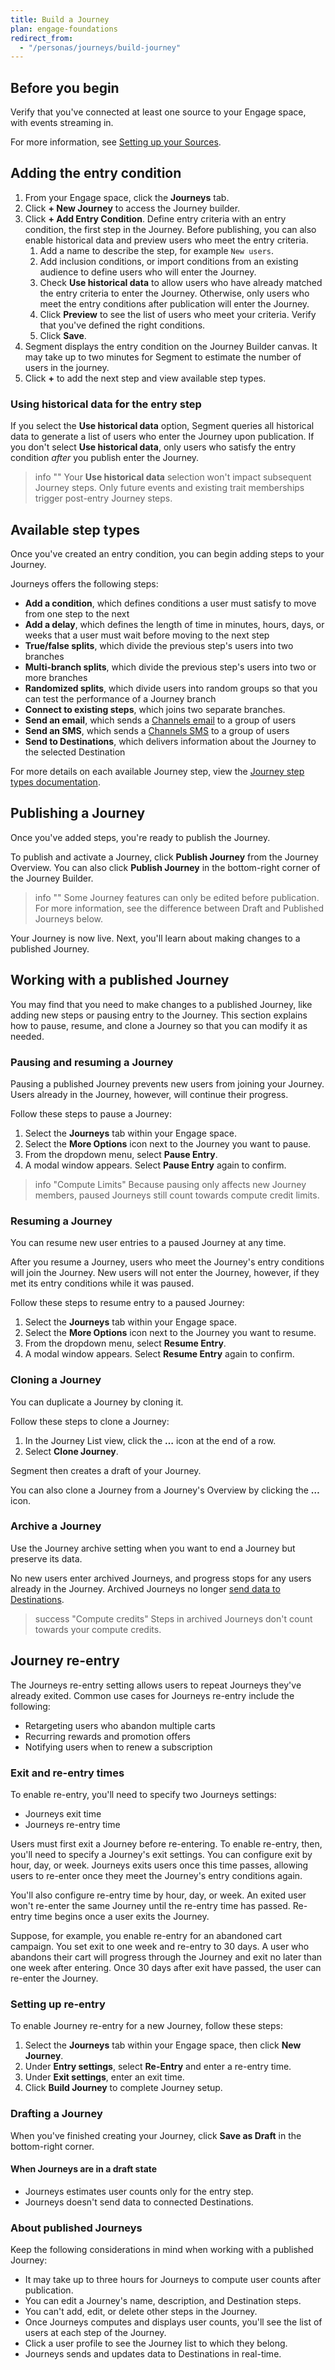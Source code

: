 ```yaml
---
title: Build a Journey
plan: engage-foundations
redirect_from:
  - "/personas/journeys/build-journey"
---
```


## Before you begin

Verify that you've connected at least one source to your Engage space, with events streaming in.

For more information, see [Setting up your Sources](/docs/engage/quickstart/#step-3-connect-production-sources).

## Adding the entry condition

1. From your Engage space, click the **Journeys** tab.
2. Click **+ New Journey** to access the Journey builder.
3. Click **+ Add Entry Condition**. Define entry criteria with an entry condition, the first step in the Journey. Before publishing, you can also enable historical data and preview users who meet the entry criteria.
   1. Add a name to describe the step, for example `New users`.
   2. Add inclusion conditions, or import conditions from an existing audience to define users who will enter the Journey.
   3. Check **Use historical data** to allow users who have already matched the entry criteria to enter the Journey. Otherwise, only users who meet the entry conditions after publication will enter the Journey.
   4. Click **Preview** to see the list of users who meet your criteria. Verify that you've defined the right conditions.
   5. Click **Save**.
4. Segment displays the entry condition on the Journey Builder canvas. It may take up to two minutes for Segment to estimate the number of users in the journey.
5. Click **+** to add the next step and view available step types.

### Using historical data for the entry step

If you select the **Use historical data** option, Segment queries all historical data to generate a list of users who enter the Journey upon publication. If you don't select **Use historical data**, only users who satisfy the entry condition *after* you publish enter the Journey.

> info ""
> Your **Use historical data** selection won't impact subsequent Journey steps.  Only future events and existing trait memberships trigger post-entry Journey steps.

## Available step types

Once you've created an entry condition, you can begin adding steps to your Journey.

Journeys offers the following steps:

- **Add a condition**, which defines conditions a user must satisfy to move from one step to the next
- **Add a delay**, which defines the length of time in minutes, hours, days, or weeks that a user must wait before moving to the next step
- **True/false splits**, which divide the previous step's users into two branches
- **Multi-branch splits**, which divide the previous step's users into two or more branches
- **Randomized splits**, which divide users into random groups so that you can test the performance of a Journey branch
- **Connect to existing steps**, which joins two separate branches.
- **Send an email**, which sends a [Channels email](/docs/engage/campaigns/email-campaigns/) to a group of users
- **Send an SMS**, which sends a [Channels SMS](/docs/engage/campaigns/sms-campaigns/) to a group of users
- **Send to Destinations**, which delivers information about the Journey to the selected Destination

For more details on each available Journey step, view the [Journey step types documentation](/docs/engage/journeys/step-types).

## Publishing a Journey

Once you've added steps, you're ready to publish the Journey.

To publish and activate a Journey, click **Publish Journey** from the Journey Overview. You can also click **Publish Journey** in the bottom-right corner of the Journey Builder.

> info ""
> Some Journey features can only be edited before publication. For more information, see the difference between Draft and Published Journeys below.

Your Journey is now live. Next, you'll learn about making changes to a published Journey.

## Working with a published Journey

You may find that you need to make changes to a published Journey, like adding new steps or pausing entry to the Journey. This section explains how to pause, resume, and clone a Journey so that you can modify it as needed.

### Pausing and resuming a Journey

Pausing a published Journey prevents new users from joining your Journey. Users already in the Journey, however, will continue their progress.

Follow these steps to pause a Journey:

1. Select the **Journeys** tab within your Engage space.
2. Select the **More Options** icon next to the Journey you want to pause.
3. From the dropdown menu, select **Pause Entry**.
4. A modal window appears. Select **Pause Entry** again to confirm.

> info "Compute Limits"
> Because pausing only affects new Journey members, paused Journeys still count towards compute credit limits.

### Resuming a Journey

You can resume new user entries to a paused Journey at any time. 

After you resume a Journey, users who meet the Journey's entry conditions will join the Journey. New users will not enter the Journey, however, if they met its entry conditions while it was paused. 

Follow these steps to resume entry to a paused Journey:

1. Select the **Journeys** tab within your Engage space.
2. Select the **More Options** icon next to the Journey you want to resume.
3. From the dropdown menu, select **Resume Entry**.
4. A modal window appears. Select **Resume Entry** again to confirm.

### Cloning a Journey

You can duplicate a Journey by cloning it.

Follow these steps to clone a Journey:

1. In the Journey List view, click the **…** icon at the end of a row.
2. Select **Clone Journey**.

Segment then creates a draft of your Journey.

You can also clone a Journey from a Journey's Overview by clicking the **…** icon.

### Archive a Journey

Use the Journey archive setting when you want to end a Journey but preserve its data.

No new users enter archived Journeys, and progress stops for any users already in the Journey. Archived Journeys no longer [send data to Destinations](/docs/engage/journeys/send-data/).

> success "Compute credits"
> Steps in archived Journeys don't count towards your compute credits.

## Journey re-entry

The Journeys re-entry setting allows users to repeat Journeys they've already exited. Common use cases for Journeys re-entry include the following:

- Retargeting users who abandon multiple carts
- Recurring rewards and promotion offers
- Notifying users when to renew a subscription

### Exit and re-entry times

To enable re-entry, you'll need to specify two Journeys settings:

- Journeys exit time
- Journeys re-entry time

Users must first exit a Journey before re-entering. To enable re-entry, then, you'll need to specify a Journey's exit settings. You can configure exit by hour, day, or week. Journeys exits users once this time passes, allowing users to re-enter once they meet the Journey's entry conditions again.

You'll also configure re-entry time by hour, day, or week. An exited user won't re-enter the same Journey until the re-entry time has passed. Re-entry time begins once a user exits the Journey.

Suppose, for example, you enable re-entry for an abandoned cart campaign. You set exit to one week and re-entry to 30 days. A user who abandons their cart will progress through the Journey and exit no later than one week after entering. Once 30 days after exit have passed, the user can re-enter the Journey.

### Setting up re-entry

To enable Journey re-entry for a new Journey, follow these steps:

1. Select the **Journeys** tab within your Engage space, then click **New Journey**.
2. Under **Entry settings**, select **Re-Entry** and enter a re-entry time.
3. Under **Exit settings**, enter an exit time.
4. Click **Build Journey** to complete Journey setup.

### Drafting a Journey

When you've finished creating your Journey, click **Save as Draft** in the bottom-right corner.

#### When Journeys are in a draft state
- Journeys estimates user counts only for the entry step.
- Journeys doesn't send data to connected Destinations.

### About published Journeys

Keep the following considerations in mind when working with a published Journey:

- It may take up to three hours for Journeys to compute user counts after publication.
- You can edit a Journey's name, description, and Destination steps.
- You can't add, edit, or delete other steps in the Journey.
- Once Journeys computes and displays user counts, you'll see the list of users at each step of the Journey.
- Click a user profile to see the Journey list to which they belong.
- Journeys sends and updates data to Destinations in real-time.

